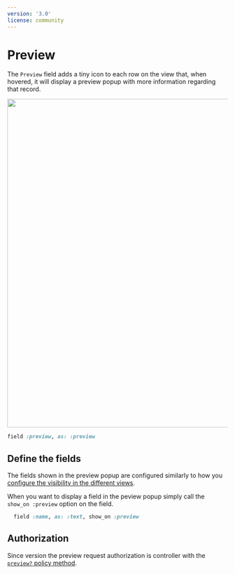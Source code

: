 ```yaml
---
version: '3.0'
license: community
---
```


# Preview

The `Preview` field adds a tiny icon to each row on the <Index /> view that, when hovered, it will display a preview popup with more information regarding that record.

<Image src="/assets/img/fields/preview/preview.gif" width="1200" height="750" alt="" />

```ruby
field :preview, as: :preview
```

## Define the fields

The fields shown in the preview popup are configured similarly to how you [configure the visibility in the different views](./../resources#views).

When you want to display a field in the peview popup simply call the `show_on :preview` option on the field.

```ruby
  field :name, as: :text, show_on :preview
```

## Authorization


Since version <Version version="3.18.0" /> the preview request authorization is controller with the [`preview?` policy method](./../authorization.html#preview).
